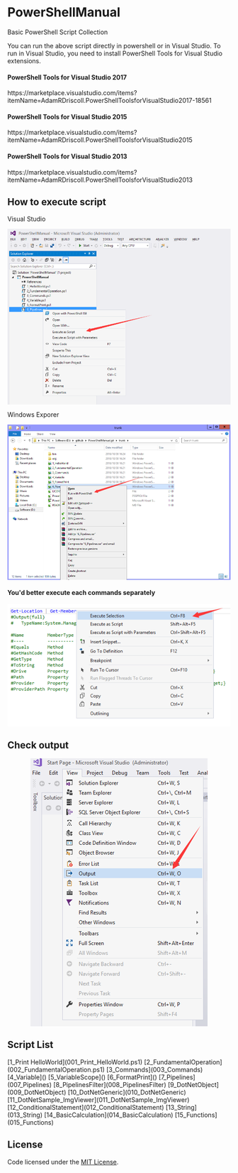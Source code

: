 # PowerShellManual
<p>Basic PowerShell Script Collection</p>

<p>You can run the above script directly in powershell or in Visual Studio. To run in Visual Studio, you need to install PowerShell Tools for Visual Studio extensions.</p>

<h4>PowerShell Tools for Visual Studio 2017</h4>
<p>https://marketplace.visualstudio.com/items?itemName=AdamRDriscoll.PowerShellToolsforVisualStudio2017-18561</p>
<h4>PowerShell Tools for Visual Studio 2015</h4>
<p>https://marketplace.visualstudio.com/items?itemName=AdamRDriscoll.PowerShellToolsforVisualStudio2015</p>
<h4>PowerShell Tools for Visual Studio 2013</h4>
<p>https://marketplace.visualstudio.com/items?itemName=AdamRDriscoll.PowerShellToolsforVisualStudio2013</p>

<h2>How to execute script</h2>
<p>Visual Studio</p>
<p align="center">
 <img align="center" alt="In Visual Studio" 
      src="https://github.com/zhaotianff/PowerShellManual/blob/master/doc/in%20visual%20studio.png" />
</p>
<p>Windows Exporer</p>
<p align="center">
 <img align="center" alt="In Windows Explorer"          src="https://github.com/zhaotianff/PowerShellManual/blob/master/doc/in%20window%20explorer.png" />
</p>
<h4>You'd better execute each commands separately</h4>
<p align="center">
 <img align="center" alt="Execute Selection"          src="https://github.com/zhaotianff/PowerShellManual/blob/master/doc/execute%20selection.png" />
</p>
<h2>Check output</h2>
<p align="center">
 <img align="center" alt="Show Output Window" 
      src="https://github.com/zhaotianff/PowerShellManual/blob/master/doc/show%20output%20window.png" />
</p>
<h2>Script List</h2>
  [1_Print HelloWorld](001_Print_HelloWorld.ps1)
  [2_FundamentalOperation](002_FundamentalOperation.ps1)
  [3_Commands](003_Commands)
  [4_Variable]()
  [5_VariableScope]()
  [6_FormatPrint]()
  [7_Pipelines](007_Pipelines)
  [8_PipelinesFilter](008_PipelinesFilter)
  [9_DotNetObject](009_DotNetObject)
  [10_DotNetGeneric](010_DotNetGeneric)
  [11_DotNetSample_ImgViewer](011_DotNetSample_ImgViewer)
  [12_ConditionalStatement](012_ConditionalStatement)
  [13_String](013_String)
  [14_BasicCalculation](014_BasicCalculation)
  [15_Functions](015_Functions)


## License

Code licensed under the [MIT License](LICENSE).




